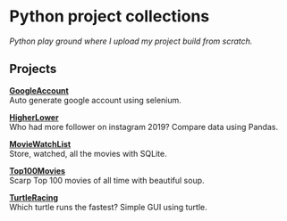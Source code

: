 # Python project collections
*Python play ground where I upload my project build from scratch.*
## Projects
[**GoogleAccount**](https://github.com/polo871209/projects/blob/main/GoogleAccount/GoogleAccount.md)  
Auto generate google account using selenium.  

[**HigherLower**](https://github.com/polo871209/projects/blob/main/HigherLower/HigherLower.md)  
Who had more follower on instagram 2019? Compare data using Pandas.  

[**MovieWatchList**](https://github.com/polo871209/projects/blob/main/MovieWatchList/MovieWatchedList.md)  
Store, watched, all the movies with SQLite.

[**Top100Movies**](https://github.com/polo871209/projects/blob/main/Top100Movies/Top100Movies.md)   
Scarp Top 100 movies of all time with beautiful soup.  

[**TurtleRacing**](https://github.com/polo871209/projects/blob/main/TurtleRacing/TurtleRacing.md)  
Which turtle runs the fastest? Simple GUI using turtle.
